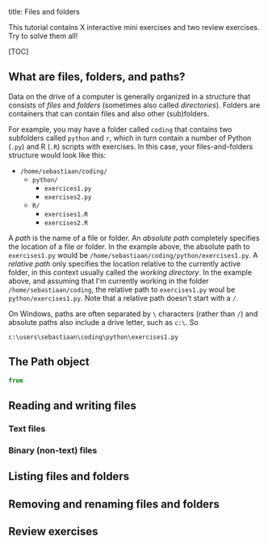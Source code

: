 title: Files and folders

This tutorial contains X interactive mini exercises and two review exercises. Try to solve them all!

[TOC]


## What are files, folders, and paths?

Data on the drive of a computer is generally organized in a structure that consists of *files* and *folders* (sometimes also called *directories*). Folders are containers that can contain files and also other (sub)folders.

For example, you may have a folder called `coding` that contains two subfolders called `python` and `r`, which in turn contain a number of Python (`.py`) and R (`.R`) scripts with exercises. In this case, your files-and-folders structure would look like this:

- `/home/sebastiaan/coding/`
  - `python/`
    - `exercices1.py`
    - `exercises2.py`
  - `R/`
    - `exercises1.R`
    - `exercises2.R`


A *path* is the name of a file or folder. An *absolute path* completely specifies the location of a file or folder. In the example above, the absolute path to `exercises1.py` would be `/home/sebastiaan/coding/python/exercises1.py`. A *relative path* only specifies the location relative to the currently active folder, in this context usually called the *working directory*. In the example above, and assuming that I'm currently working in the folder `/home/sebastiaan/coding`, the relative path to `exercises1.py` woul be `python/exercises1.py`. Note that a relative path doesn't start with a `/`.

On Windows, paths are often separated by `\` characters (rather than `/`) and absolute paths also include a drive letter, such as `c:\`. So 

`c:\users\sebastiaan\coding\python\exercises1.py`


## The Path object

```python
from 
```


## Reading and writing files

### Text files


### Binary (non-text) files


## Listing files and folders


## Removing and renaming files and folders


## Review exercises
